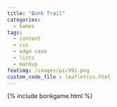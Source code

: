 ```yaml
---
title: "Bonk Trail"
categories:
  - Games
tags:
  - content
  - css
  - edge case
  - lists
  - markup
featimg: /images/pic991.png
custom_code_file : leafletcss.html
---
```

{% include bonkgame.html %}
